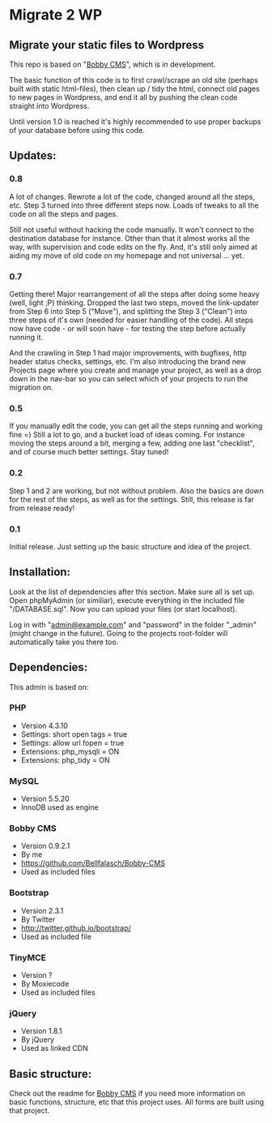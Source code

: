 Migrate 2 WP
================

Migrate your static files to Wordpress
------------------

This repo is based on "[Bobby CMS](https://github.com/Bellfalasch/Bobby-CMS)", which is in development.

The basic function of this code is to first crawl/scrape an old site (perhaps built with static html-files), then clean up / tidy the html, connect old pages to new pages in Wordpress, and end it all by pushing the clean code straight into Wordpress.

Until version 1.0 is reached it's highly recommended to use proper backups of your database before using this code.


Updates:
----------------

### 0.8

A lot of changes. Rewrote a lot of the code, changed around all the steps, etc. Step 3 turned into three different steps now. Loads of tweaks to all the code on all the steps and pages.

Still not useful without hacking the code manually. It won't connect to the destination database for instance. Other than that it almost works all the way, with supervision and code edits on the fly. And, it's still only aimed at aiding my move of old code on my homepage and not universal ... yet.

### 0.7
Getting there! Major rearrangement of all the steps after doing some heavy (well, light ;P) thinking. Dropped the last two steps, moved the link-updater from Step 6 into Step 5 ("Move"), and splitting the Step 3 ("Clean") into three steps of it's own (needed for easier handling of the code). All steps now have code - or will soon have - for testing the step before actually running it.

And the crawling in Step 1 had major improvements, with bugfixes, http header status checks, settings, etc. I'm also introducing the brand new Projects page where you create and manage your project, as well as a drop down in the nav-bar so you can select which of your projects to run the migration on.

### 0.5
If you manually edit the code, you can get all the steps running and working fine =) Still a lot to go, and a bucket load of ideas coming. For instance moving the steps around a bit, merging a few, adding one last "checklist", and of course much better settings. Stay tuned!

### 0.2
Step 1 and 2 are working, but not without problem. Also the basics are down for the rest of the steps, as well as for the settings. Still, this release is far from release ready!

### 0.1
Initial release. Just setting up the basic structure and idea of the project.


Installation:
----------------

Look at the list of dependencies after this section. Make sure all is set up. Open phpMyAdmin (or similiar), execute everything in the included file "/DATABASE.sql". Now you can upload your files (or start localhost).

Log in with "admin@example.com" and "password" in the folder "_admin" (might change in the future). Going to the projects root-folder will automatically take you there too.


Dependencies:
----------------

This admin is based on: 

### PHP
* Version 4.3.10
* Settings: short open tags = true
* Settings: allow url fopen = true
* Extensions: php_mysqli = ON
* Extensions: php_tidy = ON

### MySQL
* Version 5.5.20
* InnoDB used as engine

### Bobby CMS
* Version 0.9.2.1
* By me
* https://github.com/Bellfalasch/Bobby-CMS
* Used as included files

### Bootstrap
* Version 2.3.1
* By Twitter
* http://twitter.github.io/bootstrap/
* Used as included file

### TinyMCE
* Version ?
* By Moxiecode
* Used as included files

### jQuery
* Version 1.8.1
* By jQuery
* Used as linked CDN


Basic structure:
----------------

Check out the readme for [Bobby CMS](https://github.com/Bellfalasch/Bobby-CMS) if you need more information on basic functions, structure, etc that this project uses. All forms are built using that project.

